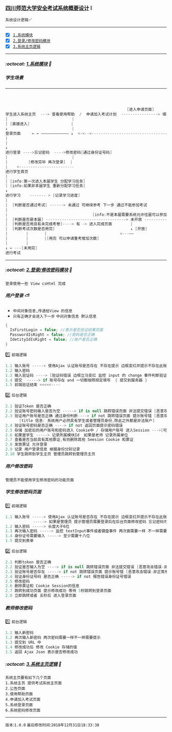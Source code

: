 ### [四川师范大学安全考试系统概要设计](#top) :grey_exclamation: <b id="top"></b>
`系统设计逻辑`:white_check_mark:

------

- [x] [`1.系统模块`](#module)
- [x] [`2.登录/修改密码模块`](#target1)
- [x] [`3.系统主页逻辑`](#main)

------
#####  :octocat: [1.系统模块](#top) <b id="module"></b>  :speech_balloon:

##### 学生场景

-----------------
```c#
                                                                                [再次填写等待申请通过]
                                                                         <---<----------------------↑ 
                                                                         |                          ↑    
                                                     [进入申请页面]        ↓             [未通过]      ↑
学生进入系统主页  ---> 查看使用帮助  /  申请加入考试计划  ----------------> 填写申请信息提交 ------------ >  |
|                            |                                            | 
| [直接进入]                  |                                            |[申请通过]    
↓                            |                                            |
登录页面     ← ← ———————————— ↓  <-<--<------------------------------------↓
|
|
↓
进行登录 ---->忘记密码  ---->修改密码[通过身份证号码]
|                            |
|         [修改完毕 再次登录]  | 
|    <------------------------ 
进行学生首页
|
| [info:第一次进入本届学生 分配学习任务]
| [info:如果非本届学生 重新分配学习任务]
↓
进行学习    ------- > [记录学习进度]
|
|  [判断是否通过考试] ------> 未通过 可继续参考 下一步 通过不能参加考试    
|                                                                                        [等待开放]
|                                     [info:不是本届需要系统允许往届可以参加考试]               |
|  [判断是否是本届] -----------------------------------> 未开放 ------------------------------>
|  [判断是否用具有未完成考卷]----> 有 -> 进入完成页面        |  
|  [判断考试次数是否用完]                                 ↓ [开放] 
|        |       |                                <---——
|        |       |[用完 可以申请重考增加次数]
|        |     
↓ ← ---[未用完]                                        
进行考试

```
-------------

#####  :octocat: [2.登录/修改密码模块](#top) <b id="target1"></b>  :speech_balloon:
`登录使用一些 View csHtml 完成`

##### 用户登录 :partly_sunny:

* `中间对象信息,传递给View 的信息`
* `只有正确才会进入下一步`
`中间对象信息 默认信息`
```c#
{
  IsFirstLogin = false; //表示是否验证结果页面
  PasswordIsRight = false; //密码是否正确
  IdetityIdIsRight = false; //账户是否正确
}
```
:one: `前端逻辑`
```c#
1.1 输入账号 -----> 使用Ajax 认证账号是否存在 不存在提示 边框变红并提示不存在此账号
1.2 输入密码 
1.3 输入验证码 ----> [验证码错误 边框立马变红 监控 input 的 change 事件判断验证码是否正确]
1.4 提交  -----> if 账号存在 and 一切都按照规定填写  { 提交到服务器 } 
1.5 前端验证结束 <<<<<----
```
:two: `后台逻辑`

```c#
2.1 验证Token 是否正确
2.2 验证账号密码输入是否为空 -----> if is null 跳转错误页面 非法提交错误 [恶意攻击错误-非正常用户] 
2.3 验证用户账号是否正确 通过身份判断----> if not 跳转错误页面 提示账号错 [恶意攻击错误-非正常用户]
      [title 信息: 系统用户必然具有学生或者管理员身份,除此之外都是非法账户]
2.4 验证账号密码是否正确 ----> if not 返回页面提示密码错误
2.5 存储 加密后的用户账号和密码进入 Cookie中 / 存储用户账号 进入Session --->[可以统计在线人数]
2.6 如果是学生 -----> 记录所属模块Id  如果是老师 记录所属单位
2.7 查看是否当前具有其他票证,有则删除其他 Seesion Cookie 和票证
2.8 发放票证 允许登录
2.9 记录 用户登录信息 根据身份分别记录
2.10 学生跳转到学生主页 管理员跳转到管理员主页
```

##### 用户修改密码
`管理员不能使用学生修改密码的功能页面`

##### 学生修改密码页面

:one: `前端逻辑`
```c#
1.1 输入账号 -----> 使用Ajax 认证账号是否存在 不存在提示 边框变红并提示不存在此账号
            -----> 如果是管理员 提示管理员需要登录后在后台页面修改密码 忘记密码可以联系系统管理员 或技术维护人员
1.2 输入密码 -----> 长度大于6位 
1.3 再次输入密码 -----> 监控 textInput事件或者键盘事件 两次面需要一样 不一样需要变红提示
1.4 身份证号需要输入 -----> 至少需要十八位 
1.5 提交到表单
```
:two: `后台逻辑`
```c#
2.1 判断token 是否正确
2.2 验证是否输入为空 ----> if is null 跳转错误页面 非法提交错误 [恶意攻击错误-非正常用户] 
2.3 验证账号是否存在 -----> if not 跳转错误页面 提示账号错 [恶意攻击错误-非正常用户]
2.4 验证身份证号码 是否正确 -----> if not 报告错误身份证号错误
2.5 修改密码
2.6 删除票证和 Cookie Session的信息 
2.7 跳转到成功页面 提示修改成功 等待 5秒跳转到登录页面
2.8 立即跳转或者 五秒后 进入登录页面
```

##### 教师修改密码

:one: `前台逻辑`
```c#
1.1 输入新密码
1.2 再次输入新密码 两次密码需要一样不一样需要提示  
1.3 提交到 URL 中 
1.4 修改成功后 修改 Cookie 存储的值
1.5 返回 Ajax Json 表示是否修改成功
```
#####  :octocat: [3.系统主页逻辑](#top) <b id="main"></b>  :speech_balloon:
`系统主页要有如下几个页面` <br/>
`1.系统主页 提供考试系统主页面`<br/>
`2.公告页面`<br/>
`3.使用帮助页面`<br/>
`4.申请加入考试页面`<br/>
`5.系统登录页面`<br/>
`6.系统密码修改页面`<br/>
 
 
 






--------------------
`版本`:`1.0.0`
`最后修改时间`:`2018年12月31日18:33:38`
 

